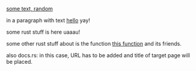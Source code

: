[some text, random](PS-129 "some title")

[](PS-129)

[](GTPR-12355)

in a paragraph with text [hello]() yay!

some rust stuff is here [](rust:String) uaaau!

some other rust stuff about [](rust:Vec) is the function [this function](rust:Vec::append) and its friends.

also docs.rs: [](docsrs:https://docs.rs/kord/0.6.1/klib/core/chord/struct.Chord.html) in this case, URL has to be added and title of target page will be placed.
